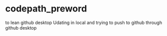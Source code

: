 # codepath_preword

to lean github desktop
Udating in local and trying to push to github through github desktop
